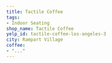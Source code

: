```yaml
---
title: Tactile Coffee
tags:
- Indoor Seating
shop_name: Tactile Coffee
yelp_id: tactile-coffee-los-angeles-3
city: Rampart Village
coffee:
- "..."
---
```

